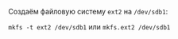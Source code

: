 Создаём файловую систему `ext2` на `/dev/sdb1`:

`mkfs -t ext2 /dev/sdb1` или `mkfs.ext2 /dev/sdb1`



